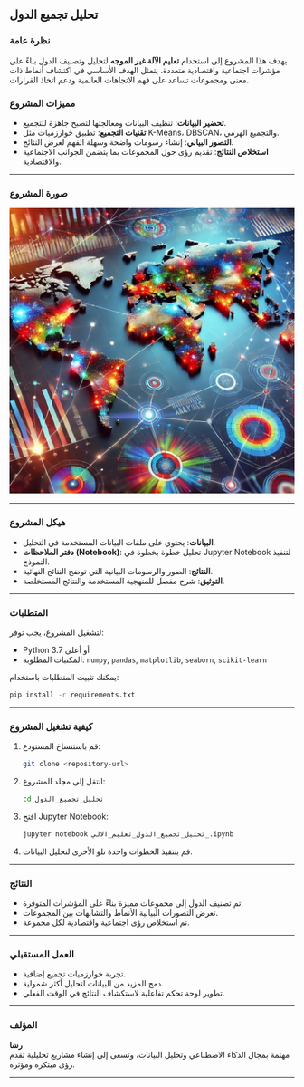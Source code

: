 


## تحليل تجميع الدول

### نظرة عامة

يهدف هذا المشروع إلى استخدام **تعليم الآلة غير الموجه** لتحليل وتصنيف الدول بناءً على مؤشرات اجتماعية واقتصادية متعددة. يتمثل الهدف الأساسي في اكتشاف أنماط ذات معنى ومجموعات تساعد على فهم الاتجاهات العالمية ودعم اتخاذ القرارات.

### مميزات المشروع
- **تحضير البيانات**: تنظيف البيانات ومعالجتها لتصبح جاهزة للتجميع.
- **تقنيات التجميع**: تطبيق خوارزميات مثل K-Means، DBSCAN، والتجميع الهرمي.
- **التصور البياني**: إنشاء رسومات واضحة وسهلة الفهم لعرض النتائج.
- **استخلاص النتائج**: تقديم رؤى حول المجموعات بما يتضمن الجوانب الاجتماعية والاقتصادية.

---

### صورة المشروع
![تحليل تجميع الدول](<8s3mqc8n.png>)

---

### هيكل المشروع
- **البيانات**: يحتوي على ملفات البيانات المستخدمة في التحليل.
- **دفتر الملاحظات (Notebook)**: تحليل خطوة بخطوة في Jupyter Notebook لتنفيذ النموذج.
- **النتائج**: الصور والرسومات البيانية التي توضح النتائج النهائية.
- **التوثيق**: شرح مفصل للمنهجية المستخدمة والنتائج المستخلصة.

---

### المتطلبات
لتشغيل المشروع، يجب توفر:
- Python 3.7 أو أعلى
- المكتبات المطلوبة: `numpy`, `pandas`, `matplotlib`, `seaborn`, `scikit-learn`

يمكنك تثبيت المتطلبات باستخدام:
```bash
pip install -r requirements.txt
```

---

### كيفية تشغيل المشروع
1. قم باستنساخ المستودع:
   ```bash
   git clone <repository-url>
   ```
2. انتقل إلى مجلد المشروع:
   ```bash
   cd تحليل_تجميع_الدول
   ```
3. افتح Jupyter Notebook:
   ```bash
   jupyter notebook تحليل_تجميع_الدول_تعليم_الالي_.ipynb
   ```
4. قم بتنفيذ الخطوات واحدة تلو الأخرى لتحليل البيانات.

---

### النتائج
- تم تصنيف الدول إلى مجموعات مميزة بناءً على المؤشرات المتوفرة.
- تعرض التصورات البيانية الأنماط والتشابهات بين المجموعات.
- تم استخلاص رؤى اجتماعية واقتصادية لكل مجموعة.

---

### العمل المستقبلي
- تجربة خوارزميات تجميع إضافية.
- دمج المزيد من البيانات لتحليل أكثر شمولية.
- تطوير لوحة تحكم تفاعلية لاستكشاف النتائج في الوقت الفعلي.

---

### المؤلف
**رشا**  
مهتمة بمجال الذكاء الاصطناعي وتحليل البيانات، وتسعى إلى إنشاء مشاريع تحليلية تقدم رؤى مبتكرة ومؤثرة.

---

